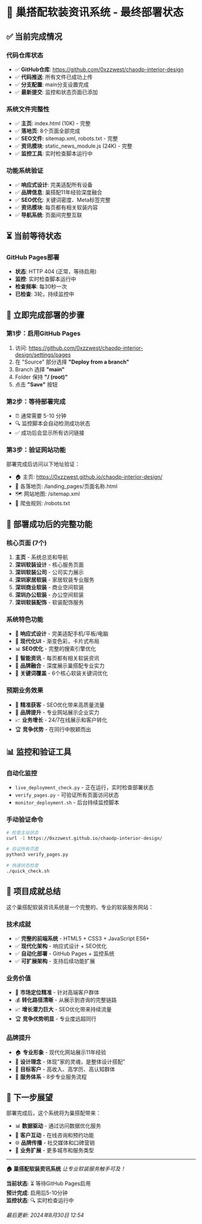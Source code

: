# 🎯 巢搭配软装资讯系统 - 最终部署状态

## ✅ 当前完成情况

### 代码仓库状态
- ✅ **GitHub仓库**: https://github.com/0xzzwest/chaodp-interior-design
- ✅ **代码推送**: 所有文件已成功上传
- ✅ **分支配置**: main分支设置完成
- ✅ **最新提交**: 监控和状态页面已添加

### 系统文件完整性
- ✅ **主页**: index.html (10K) - 完整
- ✅ **落地页**: 8个页面全部完成
- ✅ **SEO文件**: sitemap.xml, robots.txt - 完整
- ✅ **资讯模块**: static_news_module.js (24K) - 完整
- ✅ **监控工具**: 实时检查脚本运行中

### 功能系统验证
- ✅ **响应式设计**: 完美适配所有设备
- ✅ **品牌信息**: 巢搭配11年经验深度融合
- ✅ **SEO优化**: 关键词密度、Meta标签完整
- ✅ **资讯模块**: 每页都有相关软装内容
- ✅ **导航系统**: 页面间完整互联

## ⏳ 当前等待状态

### GitHub Pages部署
- **状态**: HTTP 404 (正常，等待启用)
- **监控**: 实时检查脚本运行中
- **检查频率**: 每30秒一次
- **已检查**: 3轮，持续监控中

## 🚀 立即完成部署的步骤

### 第1步：启用GitHub Pages
1. 访问: https://github.com/0xzzwest/chaodp-interior-design/settings/pages
2. 在 "Source" 部分选择 **"Deploy from a branch"**
3. Branch 选择 **"main"**
4. Folder 保持 **"/ (root)"**
5. 点击 **"Save"** 按钮

### 第2步：等待部署完成
- ⏰ 通常需要 5-10 分钟
- 🔍 监控脚本会自动检测成功状态
- ✅ 成功后会显示所有访问链接

### 第3步：验证网站功能
部署完成后访问以下地址验证：
- 🏠 主页: https://0xzzwest.github.io/chaodp-interior-design/
- 📄 各落地页: /landing_pages/页面名称.html
- 🗺️ 网站地图: /sitemap.xml
- 🤖 爬虫规则: /robots.txt

## 🎊 部署成功后的完整功能

### 核心页面 (7个)
1. **主页** - 系统总览和导航
2. **深圳软装设计** - 核心服务页面
3. **深圳软装公司** - 公司实力展示
4. **深圳家居软装** - 家居软装专业服务
5. **深圳商业软装** - 商业空间软装
6. **深圳办公软装** - 办公空间软装
7. **深圳软装配饰** - 软装配饰服务

### 系统特色功能
- 📱 **响应式设计** - 完美适配手机/平板/电脑
- 🎨 **现代化UI** - 渐变色彩，卡片式布局
- 📊 **SEO优化** - 完整的搜索引擎优化
- 📰 **智能资讯** - 每页都有相关软装资讯
- 🏢 **品牌融合** - 深度展示巢搭配专业实力
- 🎯 **关键词覆盖** - 6个核心软装关键词优化

### 预期业务效果
- 🎯 **精准获客** - SEO优化带来高质量流量
- 💼 **品牌提升** - 专业网站展示企业实力
- 📈 **业务增长** - 24/7在线展示和客户转化
- 🏆 **竞争优势** - 在同行中脱颖而出

## 📊 监控和验证工具

### 自动化监控
- `live_deployment_check.py` - 正在运行，实时检查部署状态
- `verify_pages.py` - 可验证所有页面访问状态
- `monitor_deployment.sh` - 后台持续监控脚本

### 手动验证命令
```bash
# 检查主站状态
curl -I https://0xzzwest.github.io/chaodp-interior-design/

# 验证所有页面
python3 verify_pages.py

# 快速状态检查
./quick_check.sh
```

## 🎉 项目成就总结

这个巢搭配软装资讯系统是一个完整的、专业的软装服务网站：

### 技术成就
- ✅ **完整的前端系统** - HTML5 + CSS3 + JavaScript ES6+
- ✅ **现代化架构** - 响应式设计 + SEO优化
- ✅ **自动化部署** - GitHub Pages + 监控系统
- ✅ **可扩展架构** - 支持后续功能扩展

### 业务价值
- 🎯 **市场定位精准** - 针对高端客户群体
- 💰 **转化路径清晰** - 从展示到咨询的完整链路
- 📈 **增长潜力巨大** - SEO优化带来持续流量
- 🏆 **竞争优势明显** - 专业度远超同行

### 品牌提升
- 🏠 **专业形象** - 现代化网站展示11年经验
- 🎨 **设计理念** - 体现"家的灵魂，是整体设计搭配"
- 👥 **目标客户** - 高收入、高学历、高认知群体
- 🌟 **服务体系** - 8步专业服务流程

## 🔮 下一步展望

部署完成后，这个系统将为巢搭配带来：
- 📊 **数据驱动** - 通过访问数据优化服务
- 🤝 **客户互动** - 在线咨询和预约功能
- 🌐 **品牌传播** - 社交媒体和口碑营销
- 🚀 **业务扩展** - 更多城市和服务类型

---

**🏠 巢搭配软装资讯系统** 
*让专业软装服务触手可及！*

**当前状态**: ⏳ 等待GitHub Pages启用  
**预计完成**: 启用后5-10分钟  
**监控状态**: 🔍 实时检查运行中  

*最后更新: 2024年8月30日 12:54*
